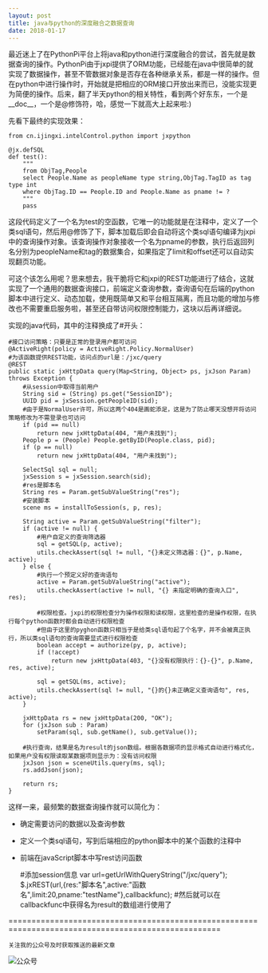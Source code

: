 ```yaml
---
layout: post
title: java与python的深度融合之数据查询
date: 2018-01-17
---
```

最近迷上了在PythonPi平台上将java和python进行深度融合的尝试，首先就是数据查询的操作。PythonPi由于jxpi提供了ORM功能，已经能在java中很简单的就实现了数据操作，甚至不管数据对象是否存在各种继承关系，都是一样的操作。但在python中进行操作时，开始就是把相应的ORM接口开放出来而已，没能实现更为简便的操作。后来，翻了半天python的相关特性，看到两个好东东，一个是__doc__，一个是@修饰符，哈，感觉一下就高大上起来啦:)

先看下最终的实现效果：

    from cn.ijingxi.intelControl.python import jxpython

    @jx.defSQL
    def test():
        """
        from ObjTag,People
        select People.Name as peopleName type string,ObjTag.TagID as tag type int
        where ObjTag.ID == People.ID and People.Name as pname != ?
        """
        pass

这段代码定义了一个名为test的空函数，它唯一的功能就是在注释中，定义了一个类sql语句，然后用@修饰了下，脚本加载后即会自动将这个类sql语句编译为jxpi中的查询操作对象。该查询操作对象接收一个名为pname的参数，执行后返回列名分别为peopleName和tag的数据集合，如果指定了limit和offset还可以自动实现翻页功能。

可这个该怎么用呢？思来想去，我干脆将它和jxpi的REST功能进行了结合，这就实现了一个通用的数据查询接口，前端定义查询参数，查询语句在后端的python脚本中进行定义、动态加载，使用既简单又和平台相互隔离，而且功能的增加与修改也不需要重启服务啦，甚至还自带访问权限控制能力，这块以后再详细说。

实现的java代码，其中的注释换成了#开头：

    #接口访问策略：只要是正常的登录用户都可访问
    @ActiveRight(policy = ActiveRight.Policy.NormalUser)
    #为该函数提供REST功能，访问点的url是：/jxc/query
    @REST
    public static jxHttpData query(Map<String, Object> ps, jxJson Param) throws Exception {
        #从session中取得当前用户
        String sid = (String) ps.get("SessionID");
        UUID pid = jxSession.getPeopleID(sid);
        #由于是NormalUser许可，所以这两个404是画蛇添足，这是为了防止哪天没想开将访问策略修改为不需登录也可访问
        if (pid == null)
            return new jxHttpData(404, "用户未找到");
        People p = (People) People.getByID(People.class, pid);
        if (p == null)
            return new jxHttpData(404, "用户未找到");

        SelectSql sql = null;
        jxSession s = jxSession.search(sid);
        #res是脚本名
        String res = Param.getSubValueString("res");
        #安装脚本
        scene ms = installToSession(s, p, res);

        String active = Param.getSubValueString("filter");
        if (active != null) {
            #用户自定义的查询筛选器
            sql = getSQL(p, active);
            utils.checkAssert(sql != null, "{}未定义筛选器：{}", p.Name, active);
        } else {
            #执行一个预定义好的查询语句
            active = Param.getSubValueString("active");
            utils.checkAssert(active != null, "{} 未指定明确的查询入口", res);

            #权限检查。jxpi的权限检查分为操作权限和读权限，这里检查的是操作权限，在执行每个python函数时都会自动进行权限检查
            #但由于这里的pyghon函数只相当于是给类sql语句起了个名字，并不会被真正执行，所以类sql语句的查询需要显式进行权限检查
            boolean accept = authorize(py, p, active);
            if (!accept)
                return new jxHttpData(403, "{}没有权限执行：{}-{}", p.Name, res, active);

            sql = getSQL(ms, active);
            utils.checkAssert(sql != null, "{}的{}未正确定义查询语句", res, active);
        }

        jxHttpData rs = new jxHttpData(200, "OK");
        for (jxJson sub : Param)
            setParam(sql, sub.getName(), sub.getValue());

        #执行查询，结果是名为result的json数组。根据各数据项的显示格式自动进行格式化，如果用户没有权限读取某数据项则显示为：没有访问权限
        jxJson json = sceneUtils.query(ms, sql);
        rs.addJson(json);

        return rs;
    }

这样一来，最频繁的数据查询操作就可以简化为：

- 确定需要访问的数据以及查询参数

- 定义一个类sql语句，写到后端相应的python脚本中的某个函数的注释中

- 前端在javaScript脚本中写rest访问函数

    #添加session信息
    var url=getUrlWithQueryString("/jxc/query");
    $.jxREST(url,{res:"脚本名",active:"函数名",limit:20,pname:"testName"},callbackfunc);
    #然后就可以在callbackfunc中获得名为result的数组进行使用了

====================================================================================================

`关注我的公众号及时获取推送的最新文章`

  ![公众号](http://course.pythonpi.top:10008/images/qrcode.jpg)
